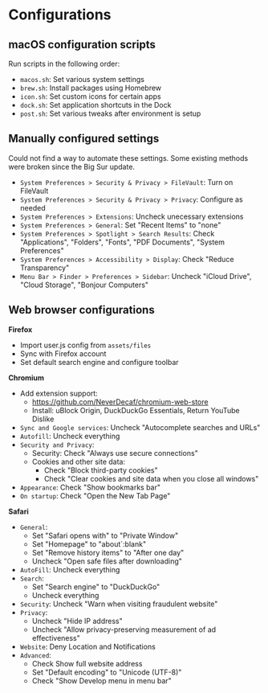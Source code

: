 # Configurations

## macOS configuration scripts

Run scripts in the following order:

* `macos.sh`: Set various system settings
* `brew.sh`: Install packages using Homebrew
* `icon.sh`: Set custom icons for certain apps
* `dock.sh`: Set application shortcuts in the Dock
* `post.sh`: Set various tweaks after environment is setup

## Manually configured settings

Could not find a way to automate these settings.
Some existing methods were broken since the Big Sur update.

* `System Preferences > Security & Privacy > FileVault`: Turn on FileVault
* `System Preferences > Security & Privacy > Privacy`: Configure as needed
* `System Preferences > Extensions`: Uncheck unecessary extensions
* `System Preferences > General`: Set "Recent Items" to "none"
* `System Preferences > Spotlight > Search Results`: Check "Applications", 
"Folders", "Fonts", "PDF Documents", "System Preferences"
* `System Preferences > Accessibility > Display`: Check "Reduce Transparency"
* `Menu Bar > Finder > Preferences > Sidebar`: Uncheck "iCloud Drive", 
"Cloud Storage", "Bonjour Computers"

## Web browser configurations

**Firefox**
- Import user.js config from `assets/files`
- Sync with Firefox account
- Set default search engine and configure toolbar

**Chromium**
- Add extension support:
  * https://github.com/NeverDecaf/chromium-web-store
  * Install: uBlock Origin, DuckDuckGo Essentials, Return YouTube Dislike
- `Sync and Google services`: Uncheck "Autocomplete searches and URLs"
- `Autofill`: Uncheck everything
- `Security and Privacy`:
  * Security: Check "Always use secure connections"
  * Cookies and other site data: 
    - Check "Block third-party cookies"
    - Check "Clear cookies and site data when you close all windows"
- `Appearance`: Check "Show bookmarks bar"
- `On startup`: Check "Open the New Tab Page"

**Safari**
- `General`:
  * Set "Safari opens with" to "Private Window"
  * Set "Homepage" to "about`:blank"
  * Set "Remove history items" to "After one day"
  * Uncheck "Open safe files after downloading"
- `AutoFill`: Uncheck everything
- `Search`:
  * Set "Search engine" to "DuckDuckGo"
  * Uncheck everything
- `Security`: Uncheck "Warn when visiting fraudulent website"
- `Privacy`:
  * Uncheck "Hide IP address"
  * Uncheck "Allow privacy-preserving measurement of ad effectiveness"
- `Website`: Deny Location and Notifications
- `Advanced`:
  * Check Show full website address
  * Set "Default encoding" to "Unicode (UTF-8)"
  * Check "Show Develop menu in menu bar"
